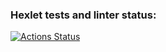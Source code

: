 ### Hexlet tests and linter status:
[![Actions Status](https://github.com/LexaZ999/frontend-project-lvl3/workflows/hexlet-check/badge.svg)](https://github.com/LexaZ999/frontend-project-lvl3/actions)